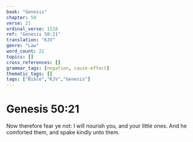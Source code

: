 ```yaml
---
book: "Genesis"
chapter: 50
verse: 21
ordinal_verse: 1528
ref: "Genesis 50:21"
translation: "KJV"
genre: "Law"
word_count: 22
topics: []
cross_references: []
grammar_tags: [negation, cause-effect]
thematic_tags: []
tags: ["Bible","KJV","Genesis"]
---
```


# Genesis 50:21

Now therefore fear ye not: I will nourish you, and your little ones. And he comforted them, and spake kindly unto them.
